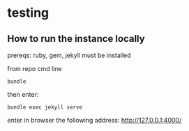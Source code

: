 # testing

## How to run the instance locally

prereqs: ruby, gem, jekyll must be installed 

from repo cmd line

`bundle`

then enter:

`bundle exec jekyll serve`

enter in browser the following address:
http://127.0.0.1:4000/